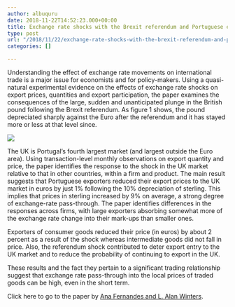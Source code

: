 ```yaml
---
author: albuquru
date: 2018-11-22T14:52:23.000+00:00
title: Exchange rate shocks with the Brexit referendum and Portuguese exports
type: post
url: "/2018/11/22/exchange-rate-shocks-with-the-brexit-referendum-and-portuguese-exports/"
categories: []

---
```

Understanding the effect of exchange rate movements on international trade is a major issue for economists and for policy-makers. Using a quasi-natural experimental evidence on the effects of exchange rate shocks on export prices, quantities and export participation, the paper examines the consequences of the large, sudden and unanticipated plunge in the British pound following the Brexit referendum. As figure 1 shows, the pound depreciated sharply against the Euro after the referendum and it has stayed more or less at that level since.

![](/v1585066181/research_report/2018/11/research_report_2018_11_screen-shot-2018-11-22-at-9-46-05-am_rcjyzq.png)

The UK is Portugal’s fourth largest market (and largest outside the Euro area). Using transaction-level monthly observations on export quantity and price, the paper identifies the response to the shock in the UK market relative to that in other countries, within a firm and product. The main result suggests that Portuguese exporters reduced their export prices to the UK market in euros by just 1% following the 10% depreciation of sterling. This implies that prices in sterling increased by 9% on average, a strong degree of exchange-rate pass-through. The paper identifies differences in the responses across firms, with large exporters absorbing somewhat more of the exchange rate change into their mark-ups than smaller ones.

Exporters of consumer goods reduced their price (in euros) by about 2 percent as a result of the shock whereas intermediate goods did not fall in price. Also, the referendum shock contributed to deter export entry to the UK market and to reduce the probability of continuing to export in the UK.

These results and the fact they pertain to a significant trading relationship suggest that exchange rate pass-through into the local prices of traded goods can be high, even in the short term.

Click here to go to the paper by [Ana Fernandes and L. Alan Winters](https://cepr.org/active/publications/discussion_papers/dp.php?dpno=13253).